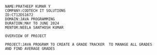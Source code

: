     NAME:PRATHEEP KUMAR Y
    COMPANY:CODTECH IT SOLUTIONS
    ID:CT12DS1672
    DOMAIN:JAVA PROGRAMMING
    DURATION:MAY TO JUNE 2024
    MENTOR:NEELA SANTHOSH KUMAR

    OVERVIEW OF PROJECT 

    PROJECT:JAVA PROGRAM TO CREATE A GRADE TRACKER  TO MANAGE ALL GRADES AND FIND AVERAGE GRADES

    
